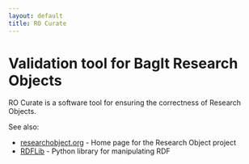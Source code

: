 ```yaml
---
layout: default
title: RO Curate
---
```


# Validation tool for BagIt Research Objects

RO Curate is a software tool for ensuring the correctness of Research Objects.

See also:

- [researchobject.org](https://www.researchobject.org) - Home page for the Research Object project
- [RDFLib](https://github.com/RDFLib/rdflib) - Python library for manipulating RDF
